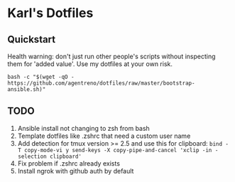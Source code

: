 # Karl's Dotfiles

## Quickstart

Health warning: don't just run other people's scripts without inspecting them 
for 'added value'. Use my dotfiles at your own risk.

`bash -c "$(wget -qO - https://github.com/agentreno/dotfiles/raw/master/bootstrap-ansible.sh)"`

## TODO
1. Ansible install not changing to zsh from bash
1. Template dotfiles like .zshrc that need a custom user name
2. Add detection for tmux version >= 2.5 and use this for clipboard:
   `bind -T copy-mode-vi y send-keys -X copy-pipe-and-cancel 'xclip -in -selection clipboard'`
3. Fix problem if .zshrc already exists
4. Install ngrok with github auth by default
